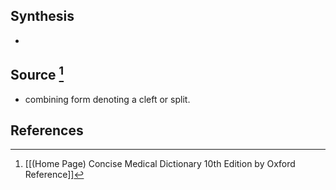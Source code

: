 ## Synthesis
- 
## Source [^1]
- combining form denoting a cleft or split.
## References

[^1]: [[(Home Page) Concise Medical Dictionary 10th Edition by Oxford Reference]]